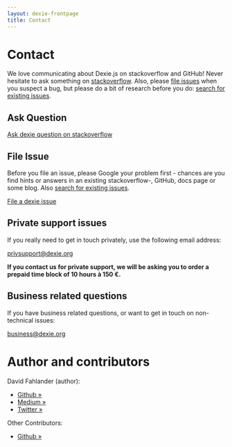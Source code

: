 ```yaml
---
layout: dexie-frontpage
title: Contact
---
```


# Contact

We love communicating about Dexie.js on stackoverflow and GitHub! Never hesitate to ask something on [stackoverflow](http://stackoverflow.com/questions/ask?tags=dexie). Also, please [file issues](https://github.com/dfahlander/Dexie.js/issues/new) when you suspect a bug, but please do a bit of research before you do: [search for existing issues](https://github.com/dfahlander/Dexie.js/issues?q=is%3Aissue).

## Ask Question
[Ask dexie question on stackoverflow](http://stackoverflow.com/questions/ask?tags=dexie)

## File Issue
Before you file an issue, please Google your problem first - chances are you find hints or answers in an existing stackoverflow-, GitHub, docs page or some blog. Also [search for existing issues](https://github.com/dfahlander/Dexie.js/issues?q=is%3Aissue).

[File a dexie issue](https://github.com/dfahlander/Dexie.js/issues/new)

## Private support issues

If you really need to get in touch privately, use the following email address:

[privsupport@dexie.org](mailto:privsupport@dexie.org)

**If you contact us for private support, we will be asking you to order a prepaid time block of 10 hours à 150 €.**

## Business related questions

If you have business related questions, or want to get in touch on non-technical issues:

[business@dexie.org](mailto:business@dexie.org)

# Author and contributors

David Fahlander (author):

- [Github &raquo;](https://github.com/dfahlander)
- [Medium &raquo;](https://medium.com/@davidfahlander)
- [Twitter &raquo;](https://twitter.com/dfahlander)

Other Contributors:

- [Github &raquo;](https://github.com/dfahlander/Dexie.js/graphs/contributors)
